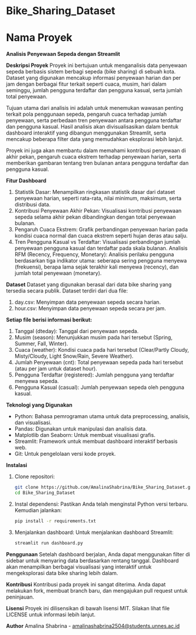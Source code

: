 # Bike_Sharing_Dataset
# Nama Proyek
**Analisis Penyewaan Sepeda dengan Streamlit**

**Deskripsi Proyek**
Proyek ini bertujuan untuk menganalisis data penyewaan sepeda berbasis sistem berbagi sepeda (bike sharing) di sebuah kota. Dataset yang digunakan mencakup informasi penyewaan harian dan per jam dengan berbagai fitur terkait seperti cuaca, musim, hari dalam seminggu, jumlah pengguna terdaftar dan pengguna kasual, serta jumlah total penyewaan.

Tujuan utama dari analisis ini adalah untuk menemukan wawasan penting terkait pola penggunaan sepeda, pengaruh cuaca terhadap jumlah penyewaan, serta perbedaan tren penyewaan antara pengguna terdaftar dan pengguna kasual. Hasil analisis akan divisualisasikan dalam bentuk dashboard interaktif yang dibangun menggunakan Streamlit, serta mencakup beberapa filter data yang memudahkan eksplorasi lebih lanjut.

Proyek ini juga akan membantu dalam memahami kontribusi penyewaan di akhir pekan, pengaruh cuaca ekstrem terhadap penyewaan harian, serta memberikan gambaran tentang tren bulanan antara pengguna terdaftar dan pengguna kasual.

**Fitur Dashboard**
1. Statistik Dasar: Menampilkan ringkasan statistik dasar dari dataset penyewaan harian, seperti rata-rata, nilai minimum, maksimum, serta distribusi data.
2. Kontribusi Penyewaan Akhir Pekan: Visualisasi kontribusi penyewaan sepeda selama akhir pekan dibandingkan dengan total penyewaan bulanan.
3. Pengaruh Cuaca Ekstrem: Grafik perbandingan penyewaan harian pada kondisi cuaca normal dan cuaca ekstrem seperti hujan deras atau salju.
4. Tren Pengguna Kasual vs Terdaftar: Visualisasi perbandingan jumlah penyewaan pengguna kasual dan terdaftar pada skala bulanan.
Analisis RFM (Recency, Frequency, Monetary): Analisis perilaku pengguna berdasarkan tiga indikator utama: seberapa sering pengguna menyewa (frekuensi), berapa lama sejak terakhir kali menyewa (recency), dan jumlah total penyewaan (monetary).

**Dataset**
Dataset yang digunakan berasal dari data bike sharing yang tersedia secara publik. Dataset terdiri dari dua file:
1. day.csv: Menyimpan data penyewaan sepeda secara harian.
2. hour.csv: Menyimpan data penyewaan sepeda secara per jam.

**Setiap file berisi informasi berikut:**
1. Tanggal (dteday): Tanggal dari penyewaan sepeda.
2. Musim (season): Menunjukkan musim pada hari tersebut (Spring, Summer, Fall, Winter).
3. Cuaca (weather): Kondisi cuaca pada hari tersebut (Clear/Partly Cloudy, Misty/Cloudy, Light Snow/Rain, Severe Weather).
4. Jumlah Penyewaan (cnt): Total penyewaan sepeda pada hari tersebut (atau per jam untuk dataset hour).
5. Pengguna Terdaftar (registered): Jumlah pengguna yang terdaftar menyewa sepeda.
6. Pengguna Kasual (casual): Jumlah penyewaan sepeda oleh pengguna kasual.

**Teknologi yang Digunakan**
- Python: Bahasa pemrograman utama untuk data preprocessing, analisis, dan visualisasi.
- Pandas: Digunakan untuk manipulasi dan analisis data.
- Matplotlib dan Seaborn: Untuk membuat visualisasi grafis.
- Streamlit: Framework untuk membuat dashboard interaktif berbasis web.
- Git: Untuk pengelolaan versi kode proyek.

**Instalasi**
1. Clone repositori:
   ```bash
   git clone https://github.com/AmalinaShabrina/Bike_Sharing_Dataset.git
   cd Bike_Sharing_Dataset

3. Instal dependensi: Pastikan Anda telah menginstal Python versi terbaru. Kemudian jalankan:
   ```bash
   pip install -r requirements.txt

5. Menjalankan dashboard: Untuk menjalankan dashboard Streamlit:
   ```bash
   streamlit run dashboard.py

**Penggunaan**
Setelah dashboard berjalan, Anda dapat menggunakan filter di sidebar untuk menyaring data berdasarkan rentang tanggal. Dashboard akan menampilkan berbagai visualisasi yang interaktif untuk mengeksplorasi data bike sharing lebih dalam.

**Kontribusi**
Kontribusi pada proyek ini sangat diterima. Anda dapat melakukan fork, membuat branch baru, dan mengajukan pull request untuk peninjauan.

**Lisensi**
Proyek ini dilisensikan di bawah lisensi MIT. Silakan lihat file LICENSE untuk informasi lebih lanjut.

**Author**
Amalina Shabrina - [amalinashabrina2504@students.unnes.ac.id](mailto:amalinashabrina2504@students.unnes.ac.id)
